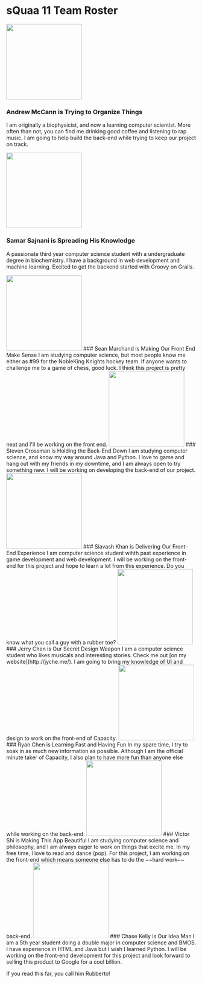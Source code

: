 # sQuaa 11 Team Roster

<img src="docs/pics/andrew.jpg" width="200" height="200" />

### Andrew McCann is Trying to Organize Things
I am originally a biophysicist, and now a learning computer scientist. More often than not, you can find me drinking good coffee and listening to rap music. I am going to help build the back-end while trying to keep our project on track.

<img src="https://github.com/ssajnani/Capacity/blob/master/docs/pics/samar.jpg" width="200" height="200" />

### Samar Sajnani is Spreading His Knowledge
A passionate third year computer science student with a undergraduate degree in biochemistry. I have a background in web development and machine learning. Excited to get the backend started with Groovy on Grails.

<img src="https://github.com/ssajnani/Capacity/blob/master/docs/pics/sean.png" width="200" height="200" />
### Sean Marchand is Making Our Front End Make Sense
I am studying computer science, but most people know me either as #99 for the NobleKing Knights hockey team. If anyone wants to challenge me to a game of chess, good luck. I think this project is pretty neat and I'll be working on the front end. 

<img src="https://github.com/ssajnani/Capacity/blob/master/docs/pics/steven.jpg" width="200" height="200" />
### Steven Crossman is Holding the Back-End Down
I am studying computer science, and know my way around Java and Python. I love to game and hang out with my friends in my downtime, and I am always open to try something new. I will be working on developing the back-end of our project.

<img src="https://github.com/ssajnani/Capacity/blob/master/docs/pics/siavash.jpg" width="200" height="200" />
### Siavash Khan is Delivering Our Front-End Experience
I am computer science student wihth past experience in game development and web development. I will be working on the front-end for this project and hope to learn a lot from this experience. Do you know what you call a guy with a rubber toe?

<img src="https://github.com/ssajnani/Capacity/blob/master/docs/pics/jerry.jpg" width="200" height="200" />
### Jerry Chen is Our Secret Design Weapon
I am a computer science student who likes musicals and interesting stories. Check me out [on my website](http://jyche.me/). I am going to bring my knowledge of UI and design to work on the front-end of Capacity.

<img src="https://github.com/ssajnani/Capacity/blob/master/docs/pics/ryan.jpg" width="200" height="200" />
### Ryan Chen is Learning Fast and Having Fun
In my spare time, I try to soak in as much new information as possible. Although I am the official minute taker of Capacity, I also plan to have more fun than anyone else while working on the back-end.

<img src="https://github.com/ssajnani/Capacity/blob/master/docs/pics/victor.jpg" width="200" height="200" />
### Victor Shi is Making This App Beautiful
I am studying computer science and philosophy, and I am always eager to work on things that excite me. In my free time, I love to read and dance (pop). For this project, I am working on the front-end which means someone else has to do the ~~hard work~~ back-end.

<img src="https://github.com/ssajnani/Capacity/blob/master/docs/pics/chase.jpg" width="200" height="200" />
### Chase Kelly is Our Idea Man
I am a 5th year student doing a double major in computer science and BMOS. I have experience in HTML and Java but I wish I learned Python. I will be working on the front-end development for this project and look forward to selling this product to Google for a cool billion.




If you read this far, you call him Rubberto!